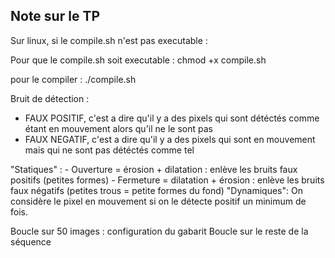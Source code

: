 ## Note sur le TP

Sur linux, si le compile.sh n'est pas executable : 

Pour que le compile.sh soit executable  : chmod +x compile.sh

pour le compiler : ./compile.sh


Bruit de détection : 
- FAUX POSITIF, c'est a dire qu'il y a des pixels qui sont détéctés comme étant en mouvement alors qu'il ne le sont pas
- FAUX NEGATIF, c'est a dire qu'il y a des pixels qui sont en mouvement mais qui ne sont pas détéctés comme tel 

"Statiques" :
    - Ouverture = érosion + dilatation : enlève les bruits faux positifs (petites formes)
    - Fermeture = dilatation + érosion : enlève les bruits faux négatifs (petites trous = petite formes du fond)
"Dynamiques": On considère le pixel en mouvement si on le détecte positif un minimum de fois.

Boucle sur 50 images : configuration du gabarit 
Boucle sur le reste de la séquence 